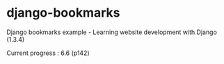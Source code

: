 django-bookmarks
================

Django bookmarks example - Learning website development with Django (1.3.4)

Current progress : 6.6 (p142)
